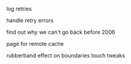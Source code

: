 log retries

handle retry errors

find out why we can't go back before 2006


page for remote cache

rubberband effect on boundaries
touch tweaks
